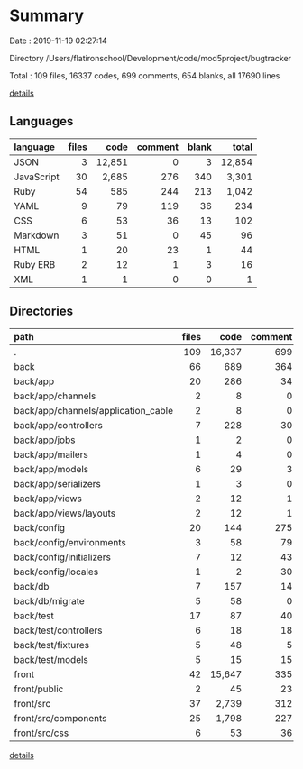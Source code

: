 # Summary

Date : 2019-11-19 02:27:14

Directory /Users/flatironschool/Development/code/mod5project/bugtracker

Total : 109 files,  16337 codes, 699 comments, 654 blanks, all 17690 lines

[details](details.md)

## Languages
| language | files | code | comment | blank | total |
| :--- | ---: | ---: | ---: | ---: | ---: |
| JSON | 3 | 12,851 | 0 | 3 | 12,854 |
| JavaScript | 30 | 2,685 | 276 | 340 | 3,301 |
| Ruby | 54 | 585 | 244 | 213 | 1,042 |
| YAML | 9 | 79 | 119 | 36 | 234 |
| CSS | 6 | 53 | 36 | 13 | 102 |
| Markdown | 3 | 51 | 0 | 45 | 96 |
| HTML | 1 | 20 | 23 | 1 | 44 |
| Ruby ERB | 2 | 12 | 1 | 3 | 16 |
| XML | 1 | 1 | 0 | 0 | 1 |

## Directories
| path | files | code | comment | blank | total |
| :--- | ---: | ---: | ---: | ---: | ---: |
| . | 109 | 16,337 | 699 | 654 | 17,690 |
| back | 66 | 689 | 364 | 264 | 1,317 |
| back/app | 20 | 286 | 34 | 72 | 392 |
| back/app/channels | 2 | 8 | 0 | 2 | 10 |
| back/app/channels/application_cable | 2 | 8 | 0 | 2 | 10 |
| back/app/controllers | 7 | 228 | 30 | 58 | 316 |
| back/app/jobs | 1 | 2 | 0 | 1 | 3 |
| back/app/mailers | 1 | 4 | 0 | 1 | 5 |
| back/app/models | 6 | 29 | 3 | 6 | 38 |
| back/app/serializers | 1 | 3 | 0 | 1 | 4 |
| back/app/views | 2 | 12 | 1 | 3 | 16 |
| back/app/views/layouts | 2 | 12 | 1 | 3 | 16 |
| back/config | 20 | 144 | 275 | 111 | 530 |
| back/config/environments | 3 | 58 | 79 | 51 | 188 |
| back/config/initializers | 7 | 12 | 43 | 21 | 76 |
| back/config/locales | 1 | 2 | 30 | 2 | 34 |
| back/db | 7 | 157 | 14 | 26 | 197 |
| back/db/migrate | 5 | 58 | 0 | 8 | 66 |
| back/test | 17 | 87 | 40 | 40 | 167 |
| back/test/controllers | 6 | 18 | 18 | 12 | 48 |
| back/test/fixtures | 5 | 48 | 5 | 15 | 68 |
| back/test/models | 5 | 15 | 15 | 10 | 40 |
| front | 42 | 15,647 | 335 | 389 | 16,371 |
| front/public | 2 | 45 | 23 | 2 | 70 |
| front/src | 37 | 2,739 | 312 | 353 | 3,404 |
| front/src/components | 25 | 1,798 | 227 | 224 | 2,249 |
| front/src/css | 6 | 53 | 36 | 13 | 102 |

[details](details.md)
